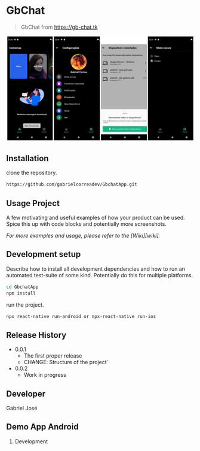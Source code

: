 # GbChat
> GbChat from https://gb-chat.tk

![](header.jpg)

## Installation

clone the repository.

```sh
https://github.com/gabrielcorreadev/GbchatApp.git
```

## Usage Project

A few motivating and useful examples of how your product can be used. Spice this up with code blocks and potentially more screenshots.

_For more examples and usage, please refer to the [Wiki][wiki]._

## Development setup

Describe how to install all development dependencies and how to run an automated test-suite of some kind. Potentially do this for multiple platforms.

```sh
cd GbchatApp
npm install
```

run the project.

```sh
npx react-native run-android or npx-react-native run-ios
```

## Release History

* 0.0.1
    * The first proper release
    * CHANGE: Structure of the project`
* 0.0.2
    * Work in progress

## Developer

Gabriel José

## Demo App Android

1. Development
